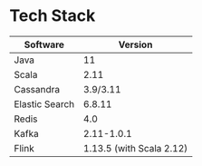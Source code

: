 # Tech Stack

| Software       | Version                  |
| -------------- | ------------------------ |
| Java           | 11                       |
| Scala          | 2.11                     |
| Cassandra      | 3.9/3.11                 |
| Elastic Search | 6.8.11                   |
| Redis          | 4.0                      |
| Kafka          | 2.11-1.0.1               |
| Flink          | 1.13.5 (with Scala 2.12) |
